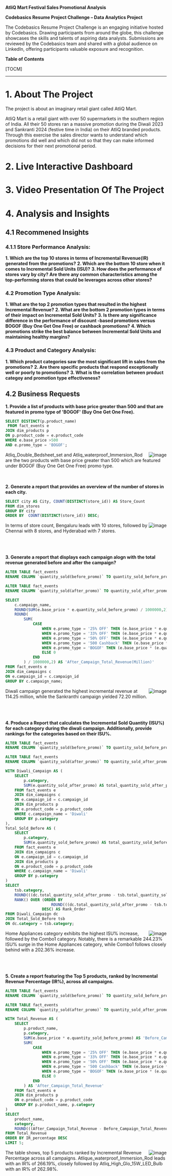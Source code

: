 
**AtliQ Mart Festival Sales Promotional Analysis**

**Codebasics Resume Project Challenge – Data Analytics Project**

The Codebasics Resume Project Challenge is an engaging initiative hosted by Codebasics. Drawing participants from around the globe, this challenge showcases the skills and talents of aspiring data analysts. Submissions are reviewed by the Codebasics team and shared with a global audience on LinkedIn, offering participants valuable exposure and recognition.

**Table of Contents**

[TOCM]

---
# 1. About The Project
The project is about an imaginary retail giant called AtliQ Mart.

AtliQ Mart is a retail giant with over 50 supermarkets in the southern region of India. All their 50 stores ran a massive promotion during the Diwali 2023 and Sankranti 2024 (festive time in India) on their AtliQ branded products. <br>Through this exercise the sales director wants to understand which promotions did well and which did not so that they can make informed decisions for their next promotional period. <br>

# 2. Live Interactive Dashboard
#  3. Video Presentation Of The Project
# 4. Analysis and Insights
## 4.1 Recommened Insights

### 4.1.1 Store Performance Analysis:
**1. Which are the top 10 stores in terms of Incremental Revenue(IR) generated from the promotions?**
**2. Which are the bottom 10 store when it comes to Incremental Sold Units (ISU)?**
**3. How does the performance of stores vary by city? Are there any common characteristics among the top-performing stores that could be leverages across other stores?**

### 4.2 Promotion Type Analysis:
**1. What are the top 2 promotion types that resulted in the highest Incremental Revenue?**
**2. What are the bottom 2 promotion types in terms of their impact on Incremental Sold Units?**
**3. Is there any significance difference in the performance of discount -based promotions versus BOGOF (Buy One Get One Free) or cashback promotions?**
**4. Which promotions strike the best balance between Incremental Sold Units and maintaining healthy margins?**

### 4.3 Product and Category Analysis:
**1. Which product categories saw the most significant lift in sales from the promotions?**
**2. Are there specific products that respond exceptionally well or poorly to promotions?**
**3. What is the correlation between product categoy and promotion type effectiveness?**

## 4.2 Business Requests

**1. Provide a list of products with base price greater than 500 and that are featured in promo type of 'BOGOF' (Buy One Get One Free).**
~~~~sql
SELECT DISTINCT(p.product_name)
 FROM fact_events e
JOIN dim_products p
ON p.product_code = e.product_code
WHERE e.base_price >500 
AND e.promo_type = 'BOGOF';
~~~~
<img align="right" src="https://github.com/RAVI-CHANDRIKA-05/CODEBASICS_CHALLENGE9/blob/main/docs/assets/images/SQL1.JPG" alt="image" />

Atliq_Double_Bedsheet_set and Atliq_waterproof_Immersion_Rod are the two products with base price greater than 500 which are featured under BOGOF (Buy One Get One Free) promo  type.<br>
<br><br>

**2. Generate a report that provides an overview of the number of stores in each city.**
~~~~sql
SELECT city AS City, COUNT(DISTINCT(store_id)) AS Store_Count
FROM dim_stores
GROUP BY city
ORDER BY  COUNT(DISTINCT(store_id)) DESC;
~~~~
<img align="right" src="https://github.com/RAVI-CHANDRIKA-05/CODEBASICS_CHALLENGE9/blob/main/docs/assets/images/SQL2.JPG" alt="image" />

In terms of store count, Bengaluru leads with 10 stores, followed by Chennai with 8 stores, and Hyderabad with 7 stores.<br>
<br><br><br>

**3. Generate a report that displays each campaign alogn with the total revenue generated before and after the campaign?**
~~~~sql
ALTER TABLE fact_events
RENAME COLUMN `quantity_sold(before_promo)` TO quantity_sold_before_promo;

ALTER TABLE fact_events
RENAME COLUMN `quantity_sold(after_promo)` TO quantity_sold_after_promo;

SELECT 
    c.campaign_name,
    ROUND(SUM(e.base_price * e.quantity_sold_before_promo) / 1000000,2) AS 'Before_Campaign_Total_Revenue(Million)',
    ROUND(
		SUM(
			CASE 
				WHEN e.promo_type = '25% OFF' THEN (e.base_price * e.quantity_sold_after_promo) * 0.75
				WHEN e.promo_type = '33% OFF' THEN (e.base_price * e.quantity_sold_after_promo) * 0.67
				WHEN e.promo_type = '50% OFF' THEN (e.base_price * e.quantity_sold_after_promo) * 0.50
				WHEN e.promo_type = '500 Cashback' THEN (e.base_price * e.quantity_sold_after_promo) - 500
				WHEN e.promo_type = 'BOGOF' THEN (e.base_price * (e.quantity_sold_after_promo * 2)) * 0.5
				ELSE 0
			END
		) / 1000000,2) AS 'After_Campaign_Total_Revenue(Million)'
FROM fact_events e
JOIN dim_campaigns c
ON e.campaign_id = c.campaign_id
GROUP BY c.campaign_name;
~~~~
<img align="right" src="https://github.com/RAVI-CHANDRIKA-05/CODEBASICS_CHALLENGE9/blob/main/docs/assets/images/SQL3.JPG" alt="image" />

Diwali campaign generated the highest incremental revenue at 114.25 million, while the Sankranthi campaign yielded 72.20 million.
<br>
<br><br><br>

**4. Produce a Report that calculates the Incremental Sold Quantity (ISU%) for each category during the diwali campaign. Additionally, provide rankings for the categories based on their ISU%.**
~~~~sql
ALTER TABLE fact_events
RENAME COLUMN `quantity_sold(before_promo)` TO quantity_sold_before_promo;

ALTER TABLE fact_events
RENAME COLUMN `quantity_sold(after_promo)` TO quantity_sold_after_promo;

WITH Diwali_Campaign AS (
    SELECT 
        p.category,
        SUM(e.quantity_sold_after_promo) AS total_quantity_sold_after_promo
    FROM fact_events e
    JOIN dim_campaigns c
    ON e.campaign_id = c.campaign_id
    JOIN dim_products p
    ON e.product_code = p.product_code
    WHERE c.campaign_name = 'Diwali'
    GROUP BY p.category
),
Total_Sold_Before AS (
    SELECT 
        p.category,
        SUM(e.quantity_sold_before_promo) AS total_quantity_sold_before_promo
    FROM fact_events e
    JOIN dim_campaigns c
    ON e.campaign_id = c.campaign_id
	JOIN dim_products p
    ON e.product_code = p.product_code
	WHERE c.campaign_name = 'Diwali'
    GROUP BY p.category
)
SELECT 
    tsb.category,
    ROUND(((dc.total_quantity_sold_after_promo - tsb.total_quantity_sold_before_promo) * 100) / tsb.total_quantity_sold_before_promo,2) AS ISU_percentage,
    RANK() OVER (ORDER BY 
					ROUND(((dc.total_quantity_sold_after_promo - tsb.total_quantity_sold_before_promo) * 100) / tsb.total_quantity_sold_before_promo,2)
				DESC) AS Rank_Order
FROM Diwali_Campaign dc
JOIN Total_Sold_Before tsb
ON dc.category = tsb.category;
~~~~
<img align="right" src="https://github.com/RAVI-CHANDRIKA-05/CODEBASICS_CHALLENGE9/blob/main/docs/assets/images/SQL4.JPG" alt="image" />

 Home Appliances category exhibits the highest ISU% increase, followed by the Combo1 category. Notably, there is a remarkable 244.23% ISU% surge in the Home Appliances category, while Combo1 follows closely behind with a 202.36% increase.
<br>
<br><br><br>

**5. Create a report featuring the Top 5 products, ranked by Incremental Revenue Percentage (IR%), across all campaigns.** 
~~~~sql
ALTER TABLE fact_events
RENAME COLUMN `quantity_sold(before_promo)` TO quantity_sold_before_promo;

ALTER TABLE fact_events
RENAME COLUMN `quantity_sold(after_promo)` TO quantity_sold_after_promo;

WITH Total_Revenue AS (
    SELECT 
        p.product_name,
        p.category,
        SUM(e.base_price * e.quantity_sold_before_promo) AS 'Before_Campaign_Total_Revenue',
		SUM(
			CASE 
				WHEN e.promo_type = '25% OFF' THEN (e.base_price * e.quantity_sold_after_promo) * 0.75
				WHEN e.promo_type = '33% OFF' THEN (e.base_price * e.quantity_sold_after_promo) * 0.67
				WHEN e.promo_type = '50% OFF' THEN (e.base_price * e.quantity_sold_after_promo) * 0.50
				WHEN e.promo_type = '500 Cashback' THEN (e.base_price * e.quantity_sold_after_promo) - 500
				WHEN e.promo_type = 'BOGOF' THEN (e.base_price * (e.quantity_sold_after_promo * 2)) * 0.5
				ELSE 0
			END
		) AS 'After_Campaign_Total_Revenue'
    FROM fact_events e
	JOIN dim_products p
    ON e.product_code = p.product_code
    GROUP BY p.product_name, p.category
)
SELECT 
    product_name,
    category,
    ROUND(((After_Campaign_Total_Revenue - Before_Campaign_Total_Revenue) / Before_Campaign_Total_Revenue) * 100,2) AS IR_percentage
FROM Total_Revenue
ORDER BY IR_percentage DESC
LIMIT 5;
~~~~
<img align="right" src="https://github.com/RAVI-CHANDRIKA-05/CODEBASICS_CHALLENGE9/blob/main/docs/assets/images/SQL5.JPG" alt="image" />

The table shows, top 5 products ranked by Incremental Revenue Percentage across all campaigns. Atlique_waterproof_Immersion_Rod leads with an IR% of 266.19%, closely followed by Atliq_High_Glo_15W_LED_Bulb with an IR% of 262.98%.
<br>
<br><br><br>